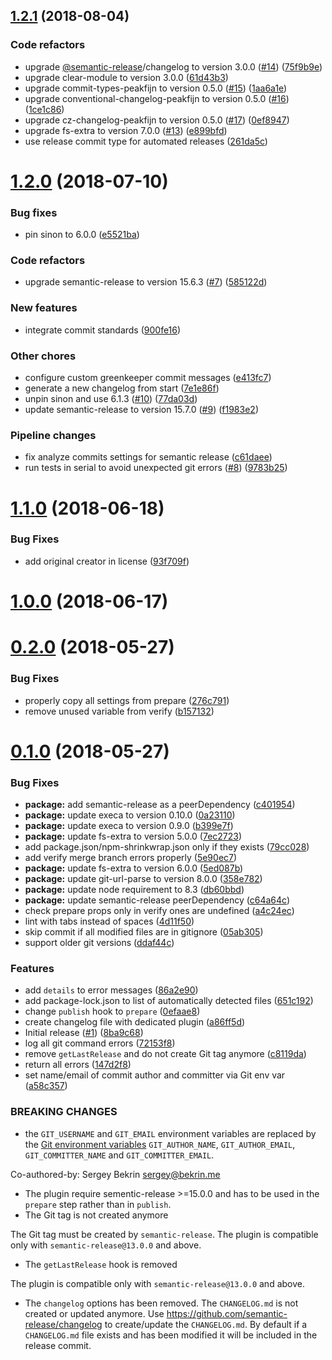 ## [1.2.1](https://github.com/bycedric/semantic-release-git-branches/compare/1.2.0...1.2.1) (2018-08-04)


### Code refactors

* upgrade [@semantic-release](https://github.com/semantic-release)/changelog to version 3.0.0 ([#14](https://github.com/bycedric/semantic-release-git-branches/issues/14)) ([75f9b9e](https://github.com/bycedric/semantic-release-git-branches/commit/75f9b9e))
* upgrade clear-module to version 3.0.0 ([61d43b3](https://github.com/bycedric/semantic-release-git-branches/commit/61d43b3))
* upgrade commit-types-peakfijn to version 0.5.0 ([#15](https://github.com/bycedric/semantic-release-git-branches/issues/15)) ([1aa6a1e](https://github.com/bycedric/semantic-release-git-branches/commit/1aa6a1e))
* upgrade conventional-changelog-peakfijn to version 0.5.0 ([#16](https://github.com/bycedric/semantic-release-git-branches/issues/16)) ([1ce1c86](https://github.com/bycedric/semantic-release-git-branches/commit/1ce1c86))
* upgrade cz-changelog-peakfijn to version 0.5.0 ([#17](https://github.com/bycedric/semantic-release-git-branches/issues/17)) ([0ef8947](https://github.com/bycedric/semantic-release-git-branches/commit/0ef8947))
* upgrade fs-extra to version 7.0.0 ([#13](https://github.com/bycedric/semantic-release-git-branches/issues/13)) ([e899bfd](https://github.com/bycedric/semantic-release-git-branches/commit/e899bfd))
* use release commit type for automated releases ([261da5c](https://github.com/bycedric/semantic-release-git-branches/commit/261da5c))

# [1.2.0](https://github.com/bycedric/semantic-release-git-branches/compare/1.1.0...1.2.0) (2018-07-10)


### Bug fixes

* pin sinon to 6.0.0 ([e5521ba](https://github.com/bycedric/semantic-release-git-branches/commit/e5521ba))


### Code refactors

* upgrade semantic-release to version 15.6.3 ([#7](https://github.com/bycedric/semantic-release-git-branches/issues/7)) ([585122d](https://github.com/bycedric/semantic-release-git-branches/commit/585122d))


### New features

* integrate commit standards ([900fe16](https://github.com/bycedric/semantic-release-git-branches/commit/900fe16))


### Other chores

* configure custom greenkeeper commit messages ([e413fc7](https://github.com/bycedric/semantic-release-git-branches/commit/e413fc7))
* generate a new changelog from start ([7e1e86f](https://github.com/bycedric/semantic-release-git-branches/commit/7e1e86f))
* unpin sinon and use 6.1.3 ([#10](https://github.com/bycedric/semantic-release-git-branches/issues/10)) ([77da03d](https://github.com/bycedric/semantic-release-git-branches/commit/77da03d))
* update semantic-release to version 15.7.0 ([#9](https://github.com/bycedric/semantic-release-git-branches/issues/9)) ([f1983e2](https://github.com/bycedric/semantic-release-git-branches/commit/f1983e2))


### Pipeline changes

* fix analyze commits settings for semantic release ([c61daee](https://github.com/bycedric/semantic-release-git-branches/commit/c61daee))
* run tests in serial to avoid unexpected git errors ([#8](https://github.com/bycedric/semantic-release-git-branches/issues/8)) ([9783b25](https://github.com/bycedric/semantic-release-git-branches/commit/9783b25))

<a name="1.1.0"></a>
# [1.1.0](https://github.com/bycedric/semantic-release-git-branches/compare/1.0.0...1.1.0) (2018-06-18)


### Bug Fixes

* add original creator in license ([93f709f](https://github.com/bycedric/semantic-release-git-branches/commit/93f709f))



<a name="1.0.0"></a>
# [1.0.0](https://github.com/bycedric/semantic-release-git-branches/compare/0.2.0...1.0.0) (2018-06-17)



<a name="0.2.0"></a>
# [0.2.0](https://github.com/bycedric/semantic-release-git-branches/compare/0.1.0...0.2.0) (2018-05-27)


### Bug Fixes

* properly copy all settings from prepare ([276c791](https://github.com/bycedric/semantic-release-git-branches/commit/276c791))
* remove unused variable from verify ([b157132](https://github.com/bycedric/semantic-release-git-branches/commit/b157132))



<a name="0.1.0"></a>
# [0.1.0](https://github.com/bycedric/semantic-release-git-branches/compare/8ba9c68...0.1.0) (2018-05-27)


### Bug Fixes

* **package:** add semantic-release as a peerDependency ([c401954](https://github.com/bycedric/semantic-release-git-branches/commit/c401954))
* **package:** update execa to version 0.10.0 ([0a23110](https://github.com/bycedric/semantic-release-git-branches/commit/0a23110))
* **package:** update execa to version 0.9.0 ([b399e7f](https://github.com/bycedric/semantic-release-git-branches/commit/b399e7f))
* **package:** update fs-extra to version 5.0.0 ([7ec2723](https://github.com/bycedric/semantic-release-git-branches/commit/7ec2723))
* add package.json/npm-shrinkwrap.json only if they exists ([79cc028](https://github.com/bycedric/semantic-release-git-branches/commit/79cc028))
* add verify merge branch errors properly ([5e90ec7](https://github.com/bycedric/semantic-release-git-branches/commit/5e90ec7))
* **package:** update fs-extra to version 6.0.0 ([5ed087b](https://github.com/bycedric/semantic-release-git-branches/commit/5ed087b))
* **package:** update git-url-parse to version 8.0.0 ([358e782](https://github.com/bycedric/semantic-release-git-branches/commit/358e782))
* **package:** update node requirement to 8.3 ([db60bbd](https://github.com/bycedric/semantic-release-git-branches/commit/db60bbd))
* **package:** update semantic-release peerDependency ([c64a64c](https://github.com/bycedric/semantic-release-git-branches/commit/c64a64c))
* check prepare props only in verify ones are undefined ([a4c24ec](https://github.com/bycedric/semantic-release-git-branches/commit/a4c24ec))
* lint with tabs instead of spaces ([4d11f50](https://github.com/bycedric/semantic-release-git-branches/commit/4d11f50))
* skip commit if all modified files are in gitignore ([05ab305](https://github.com/bycedric/semantic-release-git-branches/commit/05ab305))
* support older git versions ([ddaf44c](https://github.com/bycedric/semantic-release-git-branches/commit/ddaf44c))


### Features

* add `details` to error messages ([86a2e90](https://github.com/bycedric/semantic-release-git-branches/commit/86a2e90))
* add package-lock.json to list of automatically detected files ([651c192](https://github.com/bycedric/semantic-release-git-branches/commit/651c192))
* change `publish` hook to `prepare` ([0efaae8](https://github.com/bycedric/semantic-release-git-branches/commit/0efaae8))
* create changelog file with dedicated plugin ([a86ff5d](https://github.com/bycedric/semantic-release-git-branches/commit/a86ff5d))
* Initial release ([#1](https://github.com/bycedric/semantic-release-git-branches/issues/1)) ([8ba9c68](https://github.com/bycedric/semantic-release-git-branches/commit/8ba9c68))
* log all git command errors ([72153f8](https://github.com/bycedric/semantic-release-git-branches/commit/72153f8))
* remove `getLastRelease` and do not create Git tag anymore ([c8119da](https://github.com/bycedric/semantic-release-git-branches/commit/c8119da))
* return all errors ([147d2f8](https://github.com/bycedric/semantic-release-git-branches/commit/147d2f8))
* set name/email of commit author and committer via Git env var ([a58c357](https://github.com/bycedric/semantic-release-git-branches/commit/a58c357))


### BREAKING CHANGES

* the `GIT_USERNAME` and `GIT_EMAIL` environment variables are replaced by the [Git environment variables](https://git-scm.com/book/en/v2/Git-Internals-Environment-Variables#_committing) `GIT_AUTHOR_NAME`, `GIT_AUTHOR_EMAIL`, `GIT_COMMITTER_NAME` and `GIT_COMMITTER_EMAIL`.

Co-authored-by: Sergey Bekrin <sergey@bekrin.me>
* The plugin require sementic-release >=15.0.0 and has to be used in the `prepare` step rather than in `publish`.
* The Git tag is not created anymore

The Git tag must be created by `semantic-release`. The plugin is compatible only with `semantic-release@13.0.0` and above.
* The `getLastRelease` hook is removed

The plugin is compatible only with `semantic-release@13.0.0` and above.
* The `changelog` options has been removed. The `CHANGELOG.md` is not created or updated anymore.
Use https://github.com/semantic-release/changelog to create/update the `CHANGELOG.md`.
By default if a `CHANGELOG.md` file exists and has been modified it will be included in the release commit.

